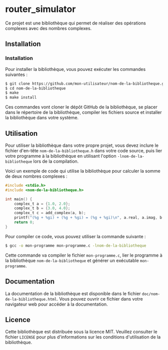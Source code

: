 # router_simulator

Ce projet est une bibliothèque qui permet de réaliser des opérations complexes avec des nombres complexes.

## Installation
### Installation

Pour installer la bibliothèque, vous pouvez exécuter les commandes suivantes :

```bash
$ git clone https://github.com/mon-utilisateur/nom-de-la-bibliotheque.git
$ cd nom-de-la-bibliotheque
$ make
$ make install
```

Ces commandes vont cloner le dépôt GitHub de la bibliothèque, se placer dans le répertoire de la bibliothèque, compiler les fichiers source et installer la bibliothèque dans votre système.

## Utilisation

Pour utiliser la bibliothèque dans votre propre projet, vous devez inclure le fichier d'en-tête `nom-de-la-bibliotheque.h` dans votre code source, puis lier votre programme à la bibliothèque en utilisant l'option `-lnom-de-la-bibliotheque` lors de la compilation.

Voici un exemple de code qui utilise la bibliothèque pour calculer la somme de deux nombres complexes :

```c
#include <stdio.h>
#include <nom-de-la-bibliotheque.h>

int main() {
    complex_t a = {1.0, 2.0};
    complex_t b = {3.0, 4.0};
    complex_t c = add_complex(a, b);
    printf("(%g + %gi) + (%g + %gi) = (%g + %gi)\n", a.real, a.imag, b.real, b.imag, c.real, c.imag);
    return 0;
}
```

Pour compiler ce code, vous pouvez utiliser la commande suivante :

```bash
$ gcc -o mon-programme mon-programme.c -lnom-de-la-bibliotheque
```

Cette commande va compiler le fichier `mon-programme.c`, lier le programme à la bibliothèque `nom-de-la-bibliotheque` et générer un exécutable `mon-programme`.

## Documentation

La documentation de la bibliothèque est disponible dans le fichier `doc/nom-de-la-bibliotheque.html`. Vous pouvez ouvrir ce fichier dans votre navigateur web pour accéder à la documentation.

## Licence

Cette bibliothèque est distribuée sous la licence MIT. Veuillez consulter le fichier `LICENSE` pour plus d'informations sur les conditions d'utilisation de la bibliothèque.